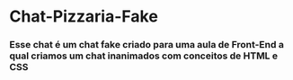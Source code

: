 ﻿<h1>Chat-Pizzaria-Fake</h1>

<h3> Esse chat é um chat fake criado para uma aula de Front-End a qual criamos um chat inanimados com conceitos de HTML e CSS </h3>
